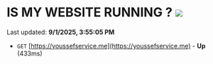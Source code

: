 # IS MY WEBSITE RUNNING ? [![](https://img.shields.io/static/v1?label=Sponsor&message=%E2%9D%A4&logo=GitHub&color=%23fe8e86)](https://github.com/sponsors/Youssef-Lehmam)

Last updated: **9/1/2025, 3:55:05 PM**

- `GET` [https://youssefservice.me](https://youssefservice.me) - **Up** (433ms)
